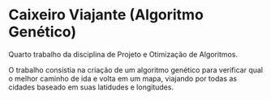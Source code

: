 # Caixeiro Viajante (Algoritmo Genético)
Quarto trabalho da disciplina de Projeto e Otimização de Algoritmos.

O trabalho consistia na criação de um algoritmo genético para verificar qual o melhor caminho de ida e volta em um mapa, viajando por todas as cidades baseado em suas latidudes e longitudes.

